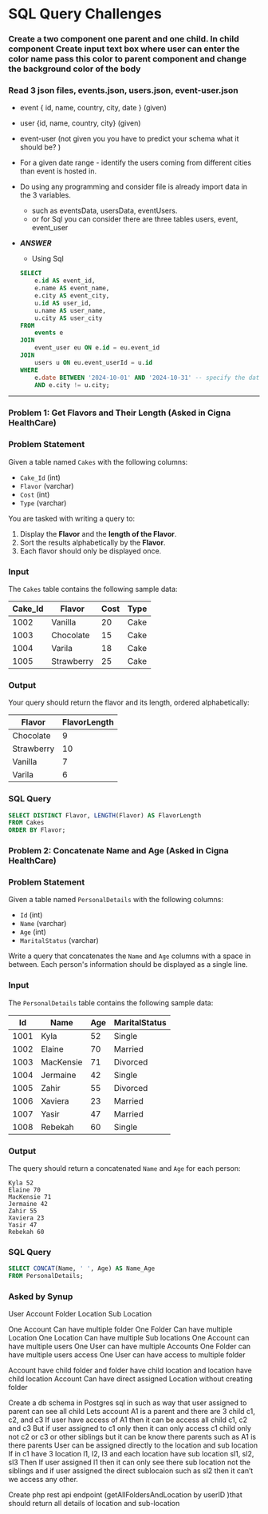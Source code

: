 # SQL Query Challenges

### Create a two component one parent and one child. In child component Create input text box where user can enter the color name pass this color to parent component and change the background color of the body
### Read 3 json files, events.json, users.json, event-user.json
 - event { id, name, country, city, date } (given)
 - user {id, name, country, city} (given)
 - event-user (not given you you have to predict your schema what it should be? )
 - For a given date range - identify the users coming from different cities than event is hosted in.
 - Do using any programming and consider file is already import data in the 3 variables.
    - such as eventsData, usersData, eventUsers.
    - or for Sql you can consider there are three tables users, event, event_user

 - ***ANSWER*** 
    - Using Sql
    ```sql
    SELECT 
        e.id AS event_id,
        e.name AS event_name,
        e.city AS event_city,
        u.id AS user_id,
        u.name AS user_name,
        u.city AS user_city
    FROM 
        events e
    JOIN 
        event_user eu ON e.id = eu.event_id
    JOIN 
        users u ON eu.event_userId = u.id
    WHERE 
        e.date BETWEEN '2024-10-01' AND '2024-10-31' -- specify the date range here
        AND e.city != u.city;
    ```
  
---

### Problem 1: Get Flavors and Their Length (Asked in Cigna HealthCare)

### Problem Statement
Given a table named `Cakes` with the following columns:

- `Cake_Id` (int)
- `Flavor` (varchar)
- `Cost` (int)
- `Type` (varchar)

You are tasked with writing a query to:
1. Display the **Flavor** and the **length of the Flavor**.
2. Sort the results alphabetically by the **Flavor**.
3. Each flavor should only be displayed once.

### Input
The `Cakes` table contains the following sample data:

| Cake_Id | Flavor    | Cost | Type  |
|---------|-----------|------|-------|
| 1002    | Vanilla   | 20   | Cake  |
| 1003    | Chocolate | 15   | Cake  |
| 1004    | Varila    | 18   | Cake  |
| 1005    | Strawberry| 25   | Cake  |

### Output
Your query should return the flavor and its length, ordered alphabetically:

| Flavor     | FlavorLength |
|------------|--------------|
| Chocolate  | 9            |
| Strawberry | 10           |
| Vanilla    | 7            |
| Varila     | 6            |

### SQL Query

```sql
SELECT DISTINCT Flavor, LENGTH(Flavor) AS FlavorLength
FROM Cakes
ORDER BY Flavor;
```


### Problem 2: Concatenate Name and Age (Asked in Cigna HealthCare)

### Problem Statement
Given a table named `PersonalDetails` with the following columns:

- `Id` (int)
- `Name` (varchar)
- `Age` (int)
- `MaritalStatus` (varchar)

Write a query that concatenates the `Name` and `Age` columns with a space in between. Each person's information should be displayed as a single line.

### Input
The `PersonalDetails` table contains the following sample data:

| Id    | Name       | Age | MaritalStatus |
|-------|------------|-----|---------------|
| 1001  | Kyla       | 52  | Single        |
| 1002  | Elaine     | 70  | Married       |
| 1003  | MacKensie  | 71  | Divorced      |
| 1004  | Jermaine   | 42  | Single        |
| 1005  | Zahir      | 55  | Divorced      |
| 1006  | Xaviera    | 23  | Married       |
| 1007  | Yasir      | 47  | Married       |
| 1008  | Rebekah    | 60  | Single        |

### Output
The query should return a concatenated `Name` and `Age` for each person:

```
Kyla 52
Elaine 70
MacKensie 71
Jermaine 42
Zahir 55
Xaviera 23
Yasir 47
Rebekah 60
```

### SQL Query

```sql
SELECT CONCAT(Name, ' ', Age) AS Name_Age
FROM PersonalDetails;
```

### Asked by Synup
User 
Account 
Folder 
Location 
Sub Location

One Account Can have multiple  folder 
One Folder Can have multiple Location 
One Location Can have multiple  Sub locations
One Account can have multiple users 
One User can have multiple Accounts
One Folder can have multiple users access
One User can have access to  multiple folder

Account have child folder and folder have child location and location have child location
Account Can have direct assigned Location without creating folder

Create a db schema in Postgres sql in such as way that user assigned to parent can see all child 
Lets account A1 is a parent and there are 3 child c1, c2, and c3 
If user have access of A1 then it can be access all child c1, c2 and c3 
But if user assigned to c1 only then it can only access c1 child only not c2 or c3 or other siblings but it can be know there parents such as A1 is there parents
User can be assigned directly to the location and sub location
If in c1 have 3 location l1, l2, l3 and each location have sub location sl1, sl2, sl3 
Then If user assigned l1 then it can only see there sub location not the siblings and if user assigned the direct sublocaion such as sl2 then it can’t we access any other.



Create php rest api endpoint (getAllFoldersAndLocation by userID )that should return all details of location and sub-location
```